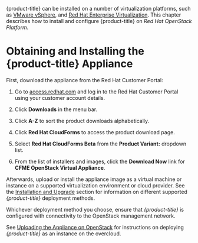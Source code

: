 {product-title} can be installed on a number of virtualization
platforms, such as [VMware
vSphere](https://access.redhat.com/documentation/en/red-hat-cloudforms/4.0/installing-cloudforms-on-vmware-vsphere/installing-cloudforms-on-vmware-vsphere),
and [Red Hat Enterprise
Virtualization](https://access.redhat.com/documentation/en/red-hat-cloudforms/4.0/installing-cloudforms-on-red-hat-enterprise-virtualization/installing-cloudforms-on-red-hat-enterprise-virtualization).
This chapter describes how to install and configure {product-title} on
*Red Hat OpenStack Platform*.

# Obtaining and Installing the {product-title} Appliance

First, download the appliance from the Red Hat Customer Portal:

1.  Go to [access.redhat.com](https://access.redhat.com) and log in to
    the Red Hat Customer Portal using your customer account details.

2.  Click **Downloads** in the menu bar.

3.  Click **A-Z** to sort the product downloads alphabetically.

4.  Click **Red Hat CloudForms** to access the product download page.

5.  Select **Red Hat CloudForms Beta** from the **Product Variant:**
    dropdown list.

6.  From the list of installers and images, click the **Download Now**
    link for **CFME OpenStack Virtual Appliance**.

Afterwards, upload or install the appliance image as a virtual machine
or instance on a supported virtualization environment or cloud provider.
See the [Installation and
Upgrade](https://access.redhat.com/documentation/en/red-hat-cloudforms/?category=installation%2520and%2520upgrade&version=4.7)
section for information on different supported *{product-title}*
deployment methods.

Whichever deployment method you choose, ensure that *{product-title}* is
configured with connectivity to the OpenStack management network.

<div class="tip">

See [Uploading the Appliance on
OpenStack](https://access.redhat.com/documentation/en/red-hat-cloudforms/4.7/single/installing-red-hat-cloudforms-on-red-hat-enterprise-linux-openstack-platform/#uploading-the-appliance-on-openstack)
for instructions on deploying *{product-title}* as an instance on the
overcloud.

</div>
